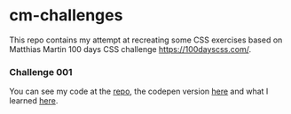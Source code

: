# cm-challenges

This repo contains my attempt at recreating some CSS exercises based on Matthias Martin 100 days CSS challenge <https://100dayscss.com/>. 

### Challenge 001
You can see my code at the [repo](https://github.com/anyruizd/cm-challenges/tree/master/001), the codepen version [here](https://codepen.io/anylerolero/full/MXxXaB) and what I learned [here](https://github.com/anyruizd/cm-challenges/tree/master/001#what-i-learned).
